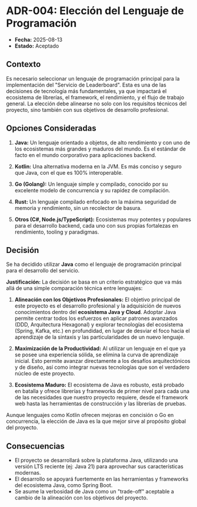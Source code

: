 # ADR-004: Elección del Lenguaje de Programación

- **Fecha:** 2025-08-13
- **Estado:** Aceptado

## Contexto

Es necesario seleccionar un lenguaje de programación principal para la implementación del "Servicio de Leaderboard". Esta es una de las decisiones de tecnología más fundamentales, ya que impactará el ecosistema de librerías, el framework, el rendimiento, y el flujo de trabajo general. La elección debe alinearse no solo con los requisitos técnicos del proyecto, sino también con sus objetivos de desarrollo profesional.

## Opciones Consideradas

1.  **Java:** Un lenguaje orientado a objetos, de alto rendimiento y con uno de los ecosistemas más grandes y maduros del mundo. Es el estándar de facto en el mundo corporativo para aplicaciones backend.

2.  **Kotlin:** Una alternativa moderna en la JVM. Es más conciso y seguro que Java, con el que es 100% interoperable.

3.  **Go (Golang):** Un lenguaje simple y compilado, conocido por su excelente modelo de concurrencia y su rapidez de compilación.

4.  **Rust:** Un lenguaje compilado enfocado en la máxima seguridad de memoria y rendimiento, sin un recolector de basura.

5.  **Otros (C#, Node.js/TypeScript):** Ecosistemas muy potentes y populares para el desarrollo backend, cada uno con sus propias fortalezas en rendimiento, tooling y paradigmas.

## Decisión

Se ha decidido utilizar **Java** como el lenguaje de programación principal para el desarrollo del servicio.

**Justificación:**
La decisión se basa en un criterio estratégico que va más allá de una simple comparación técnica entre lenguajes:

1.  **Alineación con los Objetivos Profesionales:** El objetivo principal de este proyecto es el desarrollo profesional y la adquisición de nuevos conocimientos dentro del **ecosistema Java y Cloud**. Adoptar Java permite centrar todos los esfuerzos en aplicar patrones avanzados (DDD, Arquitectura Hexagonal) y explorar tecnologías del ecosistema (Spring, Kafka, etc.) en profundidad, en lugar de desviar el foco hacia el aprendizaje de la sintaxis y las particularidades de un nuevo lenguaje.

2.  **Maximización de la Productividad:** Al utilizar un lenguaje en el que ya se posee una experiencia sólida, se elimina la curva de aprendizaje inicial. Esto permite avanzar directamente a los desafíos arquitectónicos y de diseño, así como integrar nuevas tecnologías que son el verdadero núcleo de este proyecto.

3.  **Ecosistema Maduro:** El ecosistema de Java es robusto, está probado en batalla y ofrece librerías y frameworks de primer nivel para cada una de las necesidades que nuestro proyecto requiere, desde el framework web hasta las herramientas de construcción y las librerías de pruebas.

Aunque lenguajes como Kotlin ofrecen mejoras en concisión o Go en concurrencia, la elección de Java es la que mejor sirve al propósito global del proyecto.

## Consecuencias

* El proyecto se desarrollará sobre la plataforma Java, utilizando una versión LTS reciente (ej: Java 21) para aprovechar sus características modernas.
* El desarrollo se apoyará fuertemente en las herramientas y frameworks del ecosistema Java, como Spring Boot.
* Se asume la verbosidad de Java como un "trade-off" aceptable a cambio de la alineación con los objetivos del proyecto.